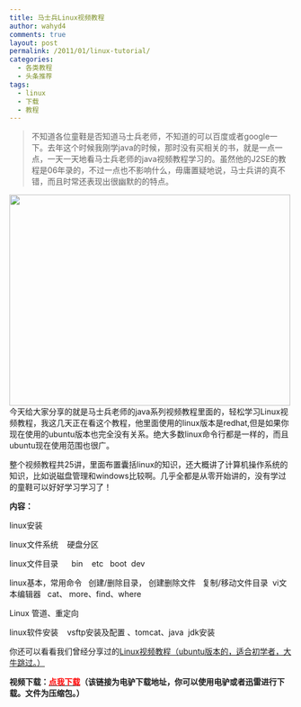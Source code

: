 ```yaml
---
title: 马士兵Linux视频教程
author: wahyd4
comments: true
layout: post
permalink: /2011/01/linux-tutorial/
categories:
  - 各类教程
  - 头条推荐
tags:
  - linux
  - 下载
  - 教程
---
```

> 不知道各位童鞋是否知道马士兵老师，不知道的可以百度或者google一下。去年这个时候我刚学java的时候，那时没有买相关的书，就是一点一点，一天一天地看马士兵老师的java视频教程学习的。虽然他的J2SE的教程是06年录的，不过一点也不影响什么，毋庸置疑地说，马士兵讲的真不错，而且时常还表现出很幽默的的特点。

[<img class="aligncenter size-full wp-image-1227" title="1-8-2_conew1" src="/images/2011/01/1-8-2_conew1.jpg" alt="" width="500" height="375" />][1]  
今天给大家分享的就是马士兵老师的java系列视频教程里面的，轻松学习Linux视频教程，我这几天正在看这个教程，他里面使用的linux版本是redhat,但是如果你现在使用的ubuntu版本也完全没有关系。绝大多数linux命令行都是一样的，而且ubuntu现在使用范围也很广。

整个视频教程共25讲，里面布置囊括linux的知识，还大概讲了计算机操作系统的知识，比如说磁盘管理和windows比较啊。几乎全都是从零开始讲的，没有学过的童鞋可以好好学习学习了！

**内容：**

linux安装

linux文件系统    硬盘分区

linux文件目录      bin    etc   boot  dev

linux基本，常用命令   创建/删除目录， 创建删除文件   复制/移动文件目录  vi文本编辑器   cat、 more、find、where

Linux 管道、重定向

linux软件安装    vsftp安装及配置 、tomcat、java  jdk安装

你还可以看看我们曾经分享过的<a href="http://www.junv.info/986.html" target="_blank">Linux视频教程（ubuntu版本的，适合初学者，大牛跳过。）</a>

**视频下载：<a href="ed2k://|file|%E5%B0%9A%E5%AD%A6%E5%A0%82%E7%A7%91%E6%8A%80_%E9%A9%AC%E5%A3%AB%E5%85%B5_%E8%BD%BB%E6%9D%BE%E6%84%89%E5%BF%ABLINUX%E8%A7%86%E9%A2%91%E6%95%99%E7%A8%8B.rar|362769488|7f159cbb6f20f3dc07915c1dfb798f07|h=rynubfbi5uh2gr5ec5mvzot6eeleh4ca|/" target="_blank"><span style="color: #ff0000;">点我下载</span></a>（该链接为电驴下载地址，你可以使用电驴或者迅雷进行下载。文件为压缩包。）**

 [1]: /images/2011/01/1-8-2_conew1.jpg
